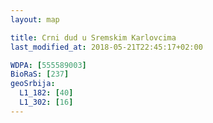 ```yaml
---
layout: map

title: Crni dud u Sremskim Karlovcima
last_modified_at: 2018-05-21T22:45:17+02:00

WDPA: [555589003]
BioRaS: [237]
geoSrbija:
  L1_182: [40]
  L1_302: [16]
---
```


